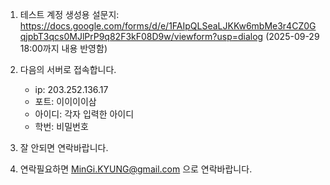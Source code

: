 1. 테스트 계정 생성용 설문지: https://docs.google.com/forms/d/e/1FAIpQLSeaLJKKw6mbMe3r4CZ0GqjpbT3qcs0MJlPrP9q82F3kF08D9w/viewform?usp=dialog
(2025-09-29 18:00까지 내용 반영함)

2. 다음의 서버로 접속합니다.
   - ip: 203.252.136.17
   - 포트: 이이이이삼
   - 아이디: 각자 입력한 아이디
   - 학번: 비밀번호

4. 잘 안되면 연락바랍니다.

5. 연락필요하면 MinGi.KYUNG@gmail.com 으로 연락바랍니다.
